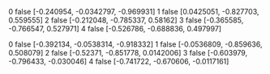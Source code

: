 0 false [-0.240954, -0.0342797, -0.969931]
1 false [0.0425051, -0.827703, 0.559555]
2 false [-0.212048, -0.785337, 0.58162]
3 false [-0.365585, -0.766547, 0.527971]
4 false [-0.526786, -0.688836, 0.497997]

0 false [-0.392134, -0.0538314, -0.918332]
1 false [-0.0536809, -0.859636, 0.508079]
2 false [-0.52371, -0.851778, 0.0142006]
3 false [-0.603979, -0.796433, -0.030046]
4 false [-0.741722, -0.670606, -0.0117161]